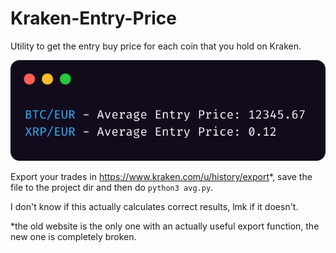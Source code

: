 # Kraken-Entry-Price

Utility to get the entry buy price for each coin that you hold on Kraken.

![alt text](example.png)

Export your trades in https://www.kraken.com/u/history/export*, save the file to the project dir and then do `python3 avg.py`.

I don't know if this actually calculates correct results, lmk if it doesn't.

*the old website is the only one with an actually useful export function, the new one is completely broken.